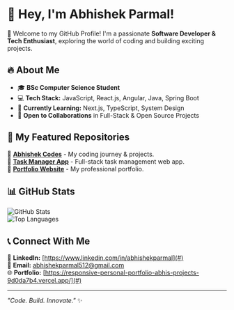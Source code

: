 # 👋 Hey, I'm Abhishek Parmal!  

🚀 Welcome to my GitHub Profile! I'm a passionate **Software Developer & Tech Enthusiast**, exploring the world of coding and building exciting projects.  

## 🔥 About Me  
- 🎓 **BSc Computer Science Student**  
- 💻 **Tech Stack:** JavaScript, React.js, Angular, Java, Spring Boot  
- 🚀 **Currently Learning:** Next.js, TypeScript, System Design  
- 📌 **Open to Collaborations** in Full-Stack & Open Source Projects  

## 📂 My Featured Repositories  
🔹 [**Abhishek Codes**](https://github.com/AbhishekParmal/abhishek-codes) - My coding journey & projects.  
🔹 [**Task Manager App**](#) - Full-stack task management web app.  
🔹 [**Portfolio Website**](#) - My professional portfolio.  

## 📊 GitHub Stats  
![GitHub Stats](https://github-readme-stats.vercel.app/api?username=AbhishekParmal&show_icons=true&theme=radical)  
![Top Languages](https://github-readme-stats.vercel.app/api/top-langs/?username=AbhishekParmal&layout=compact&theme=radical)  

## 📞 Connect With Me  
🔗 **LinkedIn:** [https://www.linkedin.com/in/abhishekparmal](#)  
📧 **Email:** abhishekparmal512@gmail.com  
🌐 **Portfolio:** [https://responsive-personal-portfolio-abhis-projects-9d0da7b4.vercel.app/](#)  

---
*"Code. Build. Innovate."* ✨
